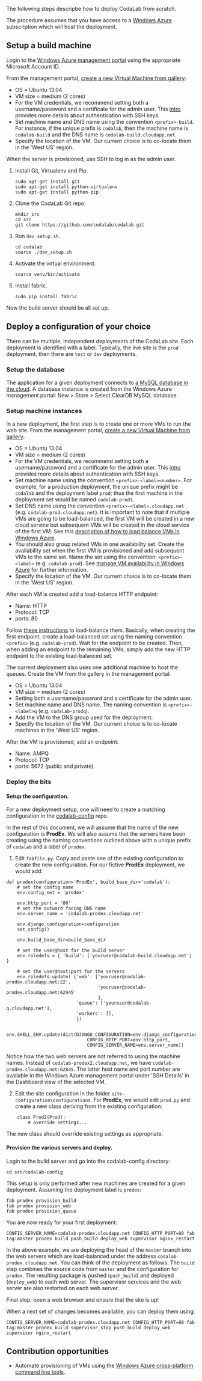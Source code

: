 The following steps descripbe how to deploy CodaLab from scratch.

The procedure assumes that you have access to a [Windows Azure](https://account.windowsazure.com/) subscription which will host the deployment. 

## Setup a build machine

Login to the [Windows Azure management portal](http://manage.windowsazure.com) using the appropriate Microsoft Account ID.

From the management portal, [create a new Virtual Machine from gallery](http://www.windowsazure.com/en-us/manage/linux/tutorials/virtual-machine-from-gallery/):

* OS = Ubuntu 13.04
* VM size = medium (2 cores)
* For the VM credentials, we recommend setting both a username/password and a certificate for the admin user. This [intro](http://www.windowsazure.com/en-us/manage/linux/tutorials/intro-to-linux/) provides more details about authentication with SSH keys.
* Set machine name and DNS name using the convention `<prefix>-build`. For instance, if the unique prefix is `codalab`, then the machine name is `codalab-build` and the DNS name is `codalab-build.cloudapp.net`.
* Specify the location of the VM. Our current choice is to co-locate them in the 'West US' region.

When the server is provisioned, use SSH to log in as the admin user.

1. Install Git, Virtualenv and Pip.
   ```
   sudo apt-get install git
   sudo apt-get install python-virtualenv
   sudo apt-get install python-pip
   ```

1. Clone the CodaLab Git repo:
   ```
   mkdir src
   cd src
   git clone https://github.com/codalab/codalab.git
   ```

1. Run `dev_setup.sh`.
   ```
   cd codalab
   source ./dev_setup.sh
   ```

1. Activate the virtual environment.
   ```
   source venv/bin/activate
   ```

1. Install fabric.
   ```
   sudo pip install fabric
   ```

Now the build server should be all set up.

## Deploy a configuration of your choice

There can be multiple, independent deployments of the CodaLab site. Each deployment is identified with a label. Typically, the live site is the `prod` deployment, then there are `test` or `dev` deployments.

### Setup the database

The application for a given deployment connects to [a MySQL database in the cloud](http://www.windowsazure.com/en-us/store/service/?id=b2e344bf-2252-44f5-9f5f-4f7aac6d4fa3). A database instance is created from the Windows Azure management portal: New > Store > Select ClearDB MySQL database.

### Setup machine instances

In a new deployment, the first step is to create one or more VMs to run the web site. From the management portal, [create a new Virtual Machine from gallery](http://www.windowsazure.com/en-us/manage/linux/tutorials/virtual-machine-from-gallery/):

* OS = Ubuntu 13.04
* VM size = medium (2 cores)
* For the VM credentials, we recommend setting both a username/password and a certificate for the admin user. This [intro](http://www.windowsazure.com/en-us/manage/linux/tutorials/intro-to-linux/) provides more details about authentication with SSH keys.
* Set machine name using the convention `<prefix>-<label><number>`. For example, for a production deployment, the unique prefix might be `codalab` and the deployment label `prod`; thus the first machine in the deployment set would be named `codalab-prod1`.
* Set DNS name using the convention `<prefix>-<label>.cloudapp.net` (e.g. `codalab-prod.cloudapp.net`). It is important to note that if multiple VMs are going to be load-balanced, the first VM will be created in a new cloud service but subsequent VMs will be created in the cloud service of the first VM. See this [description of how to load balance VMs in Windows Azure](http://www.windowsazure.com/en-us/manage/windows/common-tasks/how-to-load-balance-virtual-machines/).
* You should also group related VMs in one availability set. Create the availability set when the first VM is provisioned and add subsequent VMs to the same set. Name the set using the convention: `<prefix>-<label>` (e.g. `codalab-prod`). See [manage VM availability in Windows Azure](http://www.windowsazure.com/en-us/manage/windows/common-tasks/manage-vm-availability/) for further information.
* Specify the location of the VM. Our current choice is to co-locate them in the 'West US' region.

After each VM is created add a load-balance HTTP endpoint:
* Name: HTTP
* Protocol: TCP
* ports: 80 

Follow [these instructions](http://www.windowsazure.com/en-us/manage/windows/common-tasks/how-to-load-balance-virtual-machines/) to load-balance them. Basically, when creating the first endpoint, create a load-balanced set using the naming convention `<prefix>` (e.g. `codalab-prod`). Wait for the endpoint to be created. Then, when adding an endpoint to the remaining VMs, simply add the new HTTP endpoint to the existing load-balanced set. 

The current deployment also uses one additional machine to host the queues. Create the VM from the gallery in the management portal:

* OS = Ubuntu 13.04
* VM size = medium (2 cores)
* Setting both a username/password and a certificate for the admin user.
* Set machine name and DNS name. The naming convention is `<prefix>-<label>q` (e.g. `codalab-prodq`).
* Add the VM to the DNS group used for the deployment.
* Specify the location of the VM. Our current choice is to co-locate machines in the 'West US' region.

After the VM is provisioned, add an endpoint:
* Name: AMPQ
* Protocol: TCP
* ports: 5672 (public and private)

### Deploy the bits

#### Setup the configuration.

For a new deployment setup, one will need to create a matching configuration in the [codalab-config](https://codalab-project.visualstudio.com/) repo.

In the rest of this document, we will assume that the name of the new configuration is **ProdEx**. We will also assume that the servers have been creating using the naming conventions outlined above with a unique prefix of `codalab` and a label of `prodex`.

1. Edit `fabfile.py`. Copy and paste one of the existing configuration to create the new configuration. For our fictive **ProdEx** deployment, we would add:  

```
def prodex(configuration='ProdEx', build_base_dir='codalab'):
    # set the config name
    env.config_set = 'prodex'

    env.http_port = '80' 
    # set the outward facing DNS name
    env.server_name = 'codalab-prodex.cloudapp.net'

    env.django_configuration=configuration
    set_config()
   
    env.build_base_dir=build_base_dir

    # set the user@host for the build server
    env.roledefs = { 'build': ['youruser@codalab-build.cloudapp.net'] }

    # set the user@host:port for the servers
    env.roledefs.update( {'web': ['youruser@codalab-prodex.cloudapp.net:22',
                                  'youruser@codalab-prodex.cloudapp.net:62945'
                                  ],
                          'queue': ['youruser@codalab-q.cloudapp.net'],
                          'workers': [],
                          })

    env.SHELL_ENV.update(dict(DJANGO_CONFIGURATION=env.django_configuration,
                              CONFIG_HTTP_PORT=env.http_port,
                              CONFIG_SERVER_NAME=env.server_name))
```

Notice how the two web servers are not referred to using the machine names. Instead of `codalab-prodex2.cloudapp.net`, we have `codalab-prodex.cloudapp.net:62845`. The latter host name and port number are available in the Windows Azure management portal under 'SSH Details' in the Dashboard view of the selected VM.

2. Edit the site configuration in the folder `site-configuration\configurations`. For **ProdEx**, we would edit `prod.py` and create a new class deriving from the existing configuration:

```
 	class Prod2(Prod): 
        # override settings...
```

The new class should override existing settings as appropriate.

#### Provision the various servers and deploy.

Login to the build server and go into the codalab-config directory:

    cd src/codalab-config


This setup is only performed after new machines are created for a given deployment. Assuming the deployment label is `prodex`:

    fab prodex provision_build 
    fab prodex provision_web 
    fab prodex provision_queue

You are now ready for your first deployment:

    CONFIG_SERVER_NAME=codalab-prodex.cloudapp.net CONFIG_HTTP_PORT=80 fab tag:master prodex build push_build deploy_web supervisor nginx_restart

In the above example, we are deploying the head of the `master` branch into the web servers which are load-balanced under the address `codalab-prodex.cloudapp.net`. You can think of the deployment as follows. The `build` step combines the source code from `master` and the configuration for `prodex`. The resulting package is pushed (`push_build`) and deployed (`deploy_web`) to each web server. The supervisor services and the web server are also restarted on each web server. 

Final step: open a web browser and ensure that the site is up!

When a next set of changes becomes available, you can deploy them using:

    CONFIG_SERVER_NAME=codalab-prodex.cloudapp.net CONFIG_HTTP_PORT=80 fab tag:master prodex build supervisor_stop push_build deploy_web supervisor nginx_restart

## Contribution opportunities

* Automate provisioning of VMs using the [Windows Azure cross-platform command line tools](https://github.com/WindowsAzure/azure-sdk-tools-xplat).
